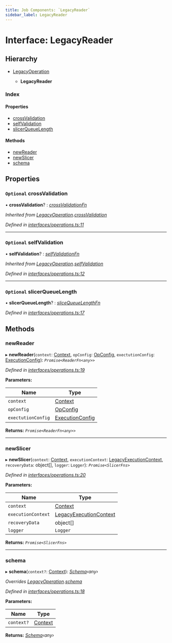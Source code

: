 ```yaml
---
title: Job Components: `LegacyReader`
sidebar_label: LegacyReader
---
```


# Interface: LegacyReader

## Hierarchy

* [LegacyOperation](legacyoperation.md)

  * **LegacyReader**

### Index

#### Properties

* [crossValidation](legacyreader.md#optional-crossvalidation)
* [selfValidation](legacyreader.md#optional-selfvalidation)
* [slicerQueueLength](legacyreader.md#optional-slicerqueuelength)

#### Methods

* [newReader](legacyreader.md#newreader)
* [newSlicer](legacyreader.md#newslicer)
* [schema](legacyreader.md#schema)

## Properties

### `Optional` crossValidation

• **crossValidation**? : *[crossValidationFn](../overview.md#crossvalidationfn)*

*Inherited from [LegacyOperation](legacyoperation.md).[crossValidation](legacyoperation.md#optional-crossvalidation)*

*Defined in [interfaces/operations.ts:11](https://github.com/terascope/teraslice/blob/6aab1cd2/packages/job-components/src/interfaces/operations.ts#L11)*

___

### `Optional` selfValidation

• **selfValidation**? : *[selfValidationFn](../overview.md#selfvalidationfn)*

*Inherited from [LegacyOperation](legacyoperation.md).[selfValidation](legacyoperation.md#optional-selfvalidation)*

*Defined in [interfaces/operations.ts:12](https://github.com/terascope/teraslice/blob/6aab1cd2/packages/job-components/src/interfaces/operations.ts#L12)*

___

### `Optional` slicerQueueLength

• **slicerQueueLength**? : *[sliceQueueLengthFn](../overview.md#slicequeuelengthfn)*

*Defined in [interfaces/operations.ts:17](https://github.com/terascope/teraslice/blob/6aab1cd2/packages/job-components/src/interfaces/operations.ts#L17)*

## Methods

###  newReader

▸ **newReader**(`context`: [Context](context.md), `opConfig`: [OpConfig](opconfig.md), `exectutionConfig`: [ExecutionConfig](executionconfig.md)): *`Promise<ReaderFn<any>>`*

*Defined in [interfaces/operations.ts:19](https://github.com/terascope/teraslice/blob/6aab1cd2/packages/job-components/src/interfaces/operations.ts#L19)*

**Parameters:**

Name | Type |
------ | ------ |
`context` | [Context](context.md) |
`opConfig` | [OpConfig](opconfig.md) |
`exectutionConfig` | [ExecutionConfig](executionconfig.md) |

**Returns:** *`Promise<ReaderFn<any>>`*

___

###  newSlicer

▸ **newSlicer**(`context`: [Context](context.md), `executionContext`: [LegacyExecutionContext](legacyexecutioncontext.md), `recoveryData`: object[], `logger`: `Logger`): *`Promise<SlicerFns>`*

*Defined in [interfaces/operations.ts:20](https://github.com/terascope/teraslice/blob/6aab1cd2/packages/job-components/src/interfaces/operations.ts#L20)*

**Parameters:**

Name | Type |
------ | ------ |
`context` | [Context](context.md) |
`executionContext` | [LegacyExecutionContext](legacyexecutioncontext.md) |
`recoveryData` | object[] |
`logger` | `Logger` |

**Returns:** *`Promise<SlicerFns>`*

___

###  schema

▸ **schema**(`context?`: [Context](context.md)): *[Schema](operationmodule.md#schema)‹*any*›*

*Overrides [LegacyOperation](legacyoperation.md).[schema](legacyoperation.md#schema)*

*Defined in [interfaces/operations.ts:18](https://github.com/terascope/teraslice/blob/6aab1cd2/packages/job-components/src/interfaces/operations.ts#L18)*

**Parameters:**

Name | Type |
------ | ------ |
`context?` | [Context](context.md) |

**Returns:** *[Schema](operationmodule.md#schema)‹*any*›*
